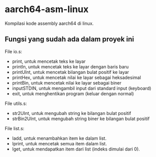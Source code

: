 # aarch64-asm-linux

Kompilasi kode assembly aarch64 di linux.

## Fungsi yang sudah ada dalam proyek ini

File io.s:
- print, untuk mencetak teks ke layar
- println, untuk mencetak teks ke layar dengan baris baru
- printUInt, untuk mencetak bilangan bulat positif ke layar
- printHex, untuk mencetak nilai ke layar sebagai heksadesimal
- printBin, untuk mencetak nilai ke layar sebagai biner
- inputSTDIN, untuk mengambil input dari standard input (keyboard)
- exit, untuk menghentikan program (keluar dengan normal)

File utils.s:
- str2UInt, untuk mengubah string ke bilangan bulat positif
- strBin2UInt, untuk mengubah string biner ke bilangan bulat positif

File list.s:
- ladd, untuk menambahkan item ke dalam list.
- lprint, untuk mencetak semua item dalam list.
- lget, untuk mendapatkan item dari list (indeks dimulai dari 0).
